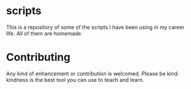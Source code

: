 # scripts

This is a repository of some of the scripts I have been using in my career life.
All of them are homemade.



# Contributing
Any kind of enhancement or contribution is welcomed. Please be kind: kindness is the best tool you can use to teach and learn.
